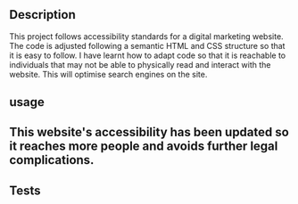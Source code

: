 # <mychallenge1>

## Description

This project follows accessibility standards for a digital marketing website. The code is adjusted following a semantic HTML and CSS structure so that it is easy to follow. 
I have learnt how to adapt code so that it is reachable to individuals that may not be able to physically read and interact with the website. This will optimise search engines on the site.

## usage 

This website's accessibility has been updated so it reaches more people and avoids further legal complications.
---



## Tests